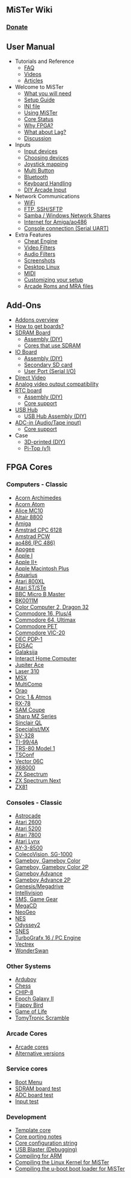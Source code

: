 ## MiSTer Wiki
### [Donate](Donate)
User Manual
---
* Tutorials and Reference
  * [FAQ](Frequently-Asked-Questions)
  * [Videos](External-Videos)
  * [Articles](External-Articles)
* Welcome to MiSTer
  * [What you will need](How-to-start-with-MiSTer)
  * [Setup Guide](Setup-Guide)
  * [INI file](Configuration-Files)
  * [Using MiSTer](Using-MiSTer)
  * [Core Status](Core-Status)
  * [Why FPGA?](Why-FPGA)
  * [What about Lag?](Lag-Explained)
  * [Discussion](http://www.MiSTerFPGA.org)
* Inputs
  * [Input devices](Input-devices)
  * [Choosing devices](Selecting-Input-Devices)
  * [Joystick mapping](Main-Joystick-Mapping)
  * [Multi Button](Multi-Button-Mapping)
  * [Bluetooth](Bluetooth)
  * [Keyboard Handling](Keyboard)
  * [DIY Arcade Input](Simple-and-cheap-arcade-2-player-input-device)
* Network Communications
  * [WiFi](WiFi-setup)
  * [FTP, SSH/SFTP](Network-access)
  * [Samba / Windows Network Shares](Samba)
  * [Internet for Amiga/ao486](Internet-and-console-connection-from-supported-cores)
  * [Console connection (Serial UART)](Console-connection)
* Extra Features
  * [Cheat Engine](Cheat-Engine)
  * [Video Filters](HDMI-Scaler-Custom-Filter-Coefficients)
  * [Audio Filters](Audio-Filters)
  * [Screenshots](Screenshot-Feature)
  * [Desktop Linux](Desktop-Linux)
  * [MIDI](USB-MIDI-with-the-Minimig-and-ao486-Cores)
  * [Customizing your setup](Customizing)
  * [Arcade Roms and MRA files](Arcade-Roms-and-MRA-files)

Add-Ons
---
* [Addons overview](Addons_Overview)
* [How to get boards?](How-to-get-your-own-addon-boards)
* [SDRAM Board](SDRAM-Board)
  * [ Assembly (DIY) ](SDRAM-Board-Assembly-(DIY))
  * [ Cores that use SDRAM ](Cores-that-use-SDRAM)
* [IO Board](IO-Board)
  * [ Assembly (DIY) ](IO-Board-Assembly-(DIY))
  * [ Secondary SD card ](Secondary-SD-card)
  * [ User Port (Serial I/O) ](User-Port-(Serial-IO))
* [Direct Video](Direct-Video)
* [Analog video output compatibility](Analog-video-output-compatibility)
* [RTC board](RTC-board)
  * [ Assembly (DIY) ](RTC-Board-Assembly-(DIY))
  * [ Core support ](Cores-supporting-RTC)
* [USB Hub](USB-Hub-daughter-board)
  * [ USB Hub Assembly (DIY) ](USB-Hub-Assembly-(DIY))
* [ADC-in (Audio/Tape input)](ADC-in-(Audio-Tape-input))
  * [ Core support ](Cores-Supporting-ADC)
* Case
  * [3D-printed (DIY)](MiSTer-case)
  * [Pi-Top (v1)](Pi-Top-v1)

FPGA Cores
---

### Computers - Classic
* [Acorn Archimedes](https://github.com/MiSTer-devel/Archie_MiSTer)
* [Acorn Atom](https://github.com/MiSTer-devel/AcornAtom_MiSTer)
* [Alice MC10](https://github.com/MiSTer-devel/AliceMC10_MiSTer)
* [Altair 8800](https://github.com/MiSTer-devel/Altair8800_Mister)
* [Amiga](https://github.com/MiSTer-devel/Minimig-AGA_MiSTer)
* [Amstrad CPC 6128](https://github.com/MiSTer-devel/Amstrad_MiSTer)
* [Amstrad PCW](https://github.com/MiSTer-devel/Amstrad-PCW_MiSTer)
* [ao486 (PC 486)](https://github.com/MiSTer-devel/ao486_MiSTer)
* [Apogee](https://github.com/MiSTer-devel/Apogee_MiSTer)
* [Apple I](https://github.com/MiSTer-devel/Apple-I_MiSTer)
* [Apple II+](https://github.com/MiSTer-devel/Apple-II_MiSTer)
* [Apple Macintosh Plus](https://github.com/MiSTer-devel/MacPlus_MiSTer)
* [Aquarius](https://github.com/MiSTer-devel/Aquarius_MISTer)
* [Atari 800XL](https://github.com/MiSTer-devel/Atari800_MiSTer)
* [Atari ST/STe](https://github.com/MiSTer-devel/AtariST_MiSTer)
* [BBC Micro B,Master](https://github.com/MiSTer-devel/BBCMicro_MiSTer)
* [BK0011M](https://github.com/MiSTer-devel/BK0011M_MiSTer)
* [Color Computer 2, Dragon 32](https://github.com/MiSTer-devel/CoCo2_MiSTer)
* [Commodore 16, Plus/4](https://github.com/MiSTer-devel/C16_MiSTer)
* [Commodore 64, Ultimax](https://github.com/MiSTer-devel/C64_MiSTer)
* [Commodore PET](https://github.com/MiSTer-devel/PET2001_MiSTer)
* [Commodore VIC-20](https://github.com/MiSTer-devel/VIC20_MiSTer)
* [DEC PDP-1](https://github.com/MiSTer-devel/PDP1_MiSTer)
* [EDSAC](https://github.com/MiSTer-devel/EDSAC_MiSTer)
* [Galaksija](https://github.com/MiSTer-devel/Galaksija_MiSTer)
* [Interact Home Computer](https://github.com/MiSTer-devel/Interact_MiSTer)
* [Jupiter Ace](https://github.com/MiSTer-devel/Jupiter_MiSTer)
* [Laser 310](https://github.com/MiSTer-devel/Laser310_MiSTer)
* [MSX](https://github.com/MiSTer-devel/MSX_MiSTer)
* [MultiComp](https://github.com/MiSTer-devel/MultiComp_MiSTer)
* [Orao](https://github.com/MiSTer-devel/Orao_MiSTer)
* [Oric 1 & Atmos](https://github.com/MiSTer-devel/Oric_MiSTer)
* [RX-78](https://github.com/MiSTer-devel/RX-78_MiSTer)
* [SAM Coupe](https://github.com/MiSTer-devel/SAM-Coupe_MiSTer)
* [Sharp MZ Series](https://github.com/MiSTer-devel/SharpMZ_MiSTer)
* [Sinclair QL](https://github.com/MiSTer-devel/QL_MiSTer)
* [Specialist/MX](https://github.com/MiSTer-devel/Specialist_MiSTer)
* [SV-328](https://github.com/MiSTer-devel/SVI328_MiSTer)
* [TI-99/4A](https://github.com/MiSTer-devel/TI-99_4A_MiSTer)
* [TRS-80 Model 1](https://github.com/MiSTer-devel/TRS-80_MiSTer)
* [TSConf](https://github.com/MiSTer-devel/TSConf_MiSTer)
* [Vector 06C](https://github.com/MiSTer-devel/Vector-06C_MiSTer)
* [X68000](https://github.com/MiSTer-devel/X68000_MiSTer)
* [ZX Spectrum](https://github.com/MiSTer-devel/ZX-Spectrum_MISTer)
* [ZX Spectrum Next](https://github.com/MiSTer-devel/ZXNext_MISTer)
* [ZX81](https://github.com/MiSTer-devel/ZX81_MiSTer)

### Consoles - Classic
* [Astrocade](https://github.com/MiSTer-devel/Astrocade_MiSTer)
* [Atari 2600](https://github.com/MiSTer-devel/Atari2600_MiSTer)
* [Atari 5200](https://github.com/MiSTer-devel/Atari800_MiSTer)
* [Atari 7800](https://github.com/MiSTer-devel/Atari7800_MiSTer)
* [Atari Lynx](https://github.com/MiSTer-devel/AtariLynx_MiSTer)
* [AY-3-8500](https://github.com/MiSTer-devel/AY-3-8500-MiSTer)
* [ColecoVision, SG-1000](https://github.com/MiSTer-devel/ColecoVision_MiSTer)
* [Gameboy, Gameboy Color](https://github.com/MiSTer-devel/Gameboy_MiSTer)
* [Gameboy, Gameboy Color 2P](https://github.com/MiSTer-devel/Gameboy_MiSTer/tree/Gameboy2P)
* [Gameboy Advance](https://github.com/MiSTer-devel/GBA_MiSTer)
* [Gameboy Advance 2P](https://github.com/MiSTer-devel/GBA_MiSTer/tree/GBA2P)
* [Genesis/Megadrive](https://github.com/MiSTer-devel/Genesis_MiSTer)
* [Intellivision](https://github.com/MiSTer-devel/Intv_MiSTer)
* [SMS, Game Gear](https://github.com/MiSTer-devel/SMS_MiSTer)
* [MegaCD](https://github.com/MiSTer-devel/MegaCD_MiSTer)
* [NeoGeo](https://github.com/MiSTer-devel/NeoGeo_MiSTer)
* [NES](https://github.com/MiSTer-devel/NES_MiSTer)
* [Odyssey2](https://github.com/MiSTer-devel/Odyssey2_MiSTer)
* [SNES](https://github.com/MiSTer-devel/SNES_MiSTer)
* [TurboGrafx 16 / PC Engine](https://github.com/MiSTer-devel/TurboGrafx16_MiSTer)
* [Vectrex](https://github.com/MiSTer-devel/Vectrex_MiSTer)
* [WonderSwan](https://github.com/MiSTer-devel/WonderSwan_MiSTer)

### Other Systems
* [Arduboy](https://github.com/MiSTer-devel/Arduboy_MiSTer)
* [Chess](https://github.com/MiSTer-devel/Chess_MiSTer)
* [CHIP-8](https://github.com/MiSTer-devel/Chip8_MiSTer)
* [Epoch Galaxy II](https://github.com/MiSTer-devel/EpochGalaxy2_MiSTer)
* [Flappy Bird](https://github.com/MiSTer-devel/FlappyBird_MiSTer)
* [Game of Life](https://github.com/MiSTer-devel/Life_MiSTer)
* [TomyTronic Scramble](https://github.com/MiSTer-devel/TomyScramble_MiSTer)

### Arcade Cores
* [Arcade cores](Arcade-Cores-List)
* [Alternative versions](https://github.com/MiSTer-devel/MRA-Alternatives_MiSTer)

### Service cores
* [Boot Menu](https://github.com/MiSTer-devel/Menu_MiSTer)
* [SDRAM board test](https://github.com/MiSTer-devel/MemTest_MiSTer)
* [ADC board test](https://github.com/MiSTer-devel/ADCTest_MiSTer)
* [Input test](https://github.com/MiSTer-devel/InputTest_MiSTer)

### Development
* [Template core](https://github.com/MiSTer-devel/Template_MiSTer)
* [Core porting notes](Core-porting-notes)
* [Core configuration string](Core-configuration-string)
* [USB Blaster (Debugging)](USB-Blaster-(debugging))
* [Compiling for ARM](ARM-cross-compiling)
* [Compiling the Linux Kernel for MiSTer](Compiling-the-Linux-kernel-for-MiSTer)
* [Compiling the u-boot boot loader for MiSTer](Compiling-the-boot-loader-for-MiSTer)